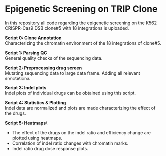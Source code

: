 # Epigenetic Screening on TRIP Clone
In this repository all code regarding the epigenetic screening on the K562 CRISPR-Cas9 DSB clone#5 with 18 integrations is uploaded. 

**Script 0: Clone Annotation**\
Characterizing the chromatin environment of the 18 integrations of clone#5.

**Script 1: Parsing QC**\
General quality checks of the sequencing data.

**Script 2: Preprocessing drug screen**\
Mutating sequencing data to large data frame. Adding all relevant annotations.

**Script 3: Indel plots**\
Indel plots of individual drugs can be obtained using this script.

**Script 4: Statistics & Plotting**\
Indel data are normalized and plots are made characterizing the effect of the drugs.

**Script 5: Heatmaps**\
- The effect of the drugs on the indel ratio and efficiency change are plotted using heatmaps. 
- Correlation of indel ratio changes with chromatin marks.
- Indel ratio drug dose response plots.
